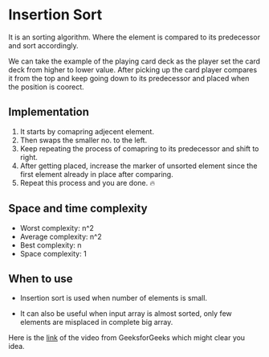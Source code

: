 # Insertion Sort
 
It is an sorting algorithm. Where the element is compared to its predecessor and sort accordingly.

We can take the example of the playing card deck as the player set the card deck from higher to lower value. After picking up the card player compares it from the top and keep going down to its predecessor and placed when the position is coorect.

## Implementation

1. It starts by comapring adjecent element.
2. Then swaps the smaller no. to the left.
3. Keep repeating the process of comapring to its predecessor and shift to right.
4. After getting placed, increase the marker of unsorted element since the first element already in place after comparing.
5. Repeat this process and you are done. :fire:

## Space and time complexity

* Worst complexity: n^2
* Average complexity: n^2
* Best complexity: n
* Space complexity: 1

## When to use

- Insertion sort is used when number of elements is small. 

- It can also be useful when input array is almost sorted, only few elements are misplaced in complete big array.

Here is the [link](https://www.youtube.com/watch?v=OGzPmgsI-pQ) of the video from GeeksforGeeks which might clear you idea.